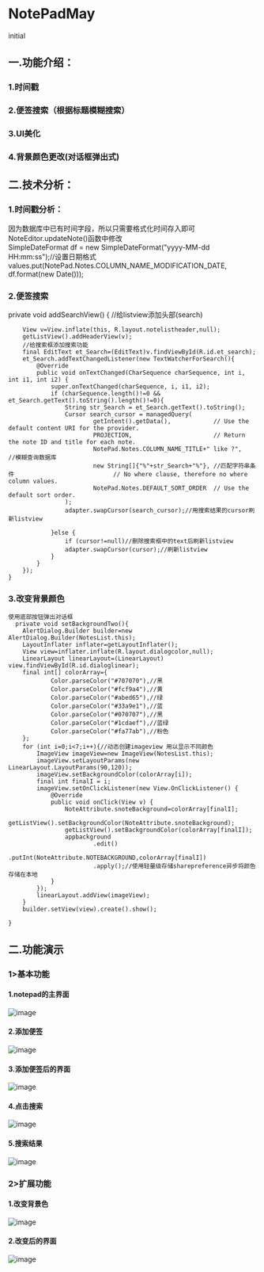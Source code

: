 # NotePadMay
initial
## 一.功能介绍：
### 1.时间戳</br>
### 2.便签搜索（根据标题模糊搜索）</br>
### 3.UI美化</br>
### 4.背景颜色更改(对话框弹出式)</br>
## 二.技术分析：
### 1.时间戳分析：</br>
因为数据库中已有时间字段，所以只需要格式化时间存入即可</br>
NoteEditor.updateNote()函数中修改</br>
        SimpleDateFormat df = new SimpleDateFormat("yyyy-MM-dd HH:mm:ss");//设置日期格式</br>
        values.put(NotePad.Notes.COLUMN_NAME_MODIFICATION_DATE, df.format(new Date()));
 ### 2.便签搜索
   private void addSearchView() 
   {
        //给listview添加头部(search)
        
        View v=View.inflate(this, R.layout.notelistheader,null);
        getListView().addHeaderView(v);
        //给搜索框添加搜索功能
        final EditText et_Search=(EditText)v.findViewById(R.id.et_search);
        et_Search.addTextChangedListener(new TextWatcherForSearch(){
            @Override
            public void onTextChanged(CharSequence charSequence, int i, int i1, int i2) {
                super.onTextChanged(charSequence, i, i1, i2);
                if (charSequence.length()!=0 && et_Search.getText().toString().length()!=0){
                    String str_Search = et_Search.getText().toString();
                    Cursor search_cursor = managedQuery(
                            getIntent().getData(),            // Use the default content URI for the provider.
                            PROJECTION,                       // Return the note ID and title for each note.
                            NotePad.Notes.COLUMN_NAME_TITLE+" like ?",     //模糊查询数据库
                            new String[]{"%"+str_Search+"%"}, //匹配字符串条件                            // No where clause, therefore no where column values.
                            NotePad.Notes.DEFAULT_SORT_ORDER  // Use the default sort order.
                    );
                    adapter.swapCursor(search_cursor);//用搜索结果的cursor刷新listview

                }else {
                    if (cursor!=null)//删除搜索框中的text后刷新listview
                    adapter.swapCursor(cursor);//刷新listview
                }
            }
        });
    }
 ### 3.改变背景颜色
    使用底部按钮弹出对话框
      private void setBackgroundTwo(){
        AlertDialog.Builder builder=new AlertDialog.Builder(NotesList.this);
        LayoutInflater inflater=getLayoutInflater();
        View view=inflater.inflate(R.layout.dialogcolor,null);
        LinearLayout linearLayout=(LinearLayout) view.findViewById(R.id.dialoglinear);
        final int[] colorArray={
                Color.parseColor("#707070"),//黑
                Color.parseColor("#fcf9a4"),//黄
                Color.parseColor("#abed65"),//绿
                Color.parseColor("#33a9e1"),//蓝
                Color.parseColor("#070707"),//黑
                Color.parseColor("#1cdaef"),//蓝绿
                Color.parseColor("#fa77ab"),//粉色
        };
        for (int i=0;i<7;i++){//动态创建imageview 用以显示不同颜色
            ImageView imageView=new ImageView(NotesList.this);
            imageView.setLayoutParams(new LinearLayout.LayoutParams(90,120));
            imageView.setBackgroundColor(colorArray[i]);
            final int finalI = i;
            imageView.setOnClickListener(new View.OnClickListener() {
                @Override
                public void onClick(View v) {
                    NoteAttribute.snoteBackground=colorArray[finalI];
                    getListView().setBackgroundColor(NoteAttribute.snoteBackground);
                    getListView().setBackgroundColor(colorArray[finalI]);
                    appbackground
                            .edit()
                            .putInt(NoteAttribute.NOTEBACKGROUND,colorArray[finalI])
                            .apply();//使用轻量级存储sharepreference异步将颜色存储在本地
                }
            });
            linearLayout.addView(imageView);
        }
        builder.setView(view).create().show();

    }
## 二.功能演示
### 1>基本功能
#### 1.notepad的主界面</br>
![image](https://github.com/Incredible-May/NotePadMay/blob/master/image/notepad%E4%B8%BB%E7%95%8C%E9%9D%A2.png)
</br>
#### 2.添加便签
![image](https://github.com/Incredible-May/NotePadMay/blob/master/image/%E6%B7%BB%E5%8A%A0%E4%BE%BF%E7%AD%BE.png)
#### 3.添加便签后的界面
![image](https://github.com/Incredible-May/NotePadMay/blob/master/image/%E6%B7%BB%E5%8A%A0%E5%90%8E%E7%9A%84%E7%95%8C%E9%9D%A2.png)
#### 4.点击搜索
![image](https://github.com/Incredible-May/NotePadMay/blob/master/image/%E7%82%B9%E5%87%BB%E6%90%9C%E7%B4%A2.png)
#### 5.搜索结果
![image](https://github.com/Incredible-May/NotePadMay/blob/master/image/%E6%90%9C%E7%B4%A2%E7%BB%93%E6%9E%9C.png)
### 2>扩展功能
#### 1.改变背景色
![image](https://github.com/Incredible-May/NotePadMay/blob/master/image/%E9%80%89%E6%8B%A9%E8%83%8C%E6%99%AF%E8%89%B2.png)
#### 2.改变后的界面
![image](https://github.com/Incredible-May/NotePadMay/blob/master/image/%E6%94%B9%E5%8F%98%E8%83%8C%E6%99%AF%E8%89%B2.png)
